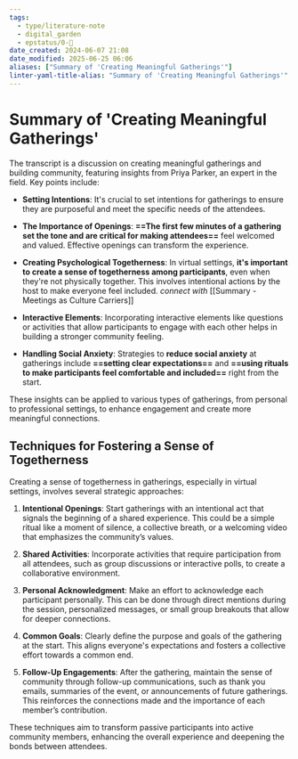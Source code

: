 ```yaml
---
tags:
  - type/literature-note
  - digital_garden
  - epstatus/0-🌰
date_created: 2024-06-07 21:08
date_modified: 2025-06-25 06:06
aliases: ["Summary of 'Creating Meaningful Gatherings'"]
linter-yaml-title-alias: "Summary of 'Creating Meaningful Gatherings'"
---
```

# Summary of 'Creating Meaningful Gatherings'

The transcript is a discussion on creating meaningful gatherings and building community, featuring insights from Priya Parker, an expert in the field. Key points include:

- **Setting Intentions**: It's crucial to set intentions for gatherings to ensure they are purposeful and meet the specific needs of the attendees.

- **The Importance of Openings**: **==The first few minutes of a gathering set the tone and are critical for making attendees==** feel welcomed and valued. Effective openings can transform the experience.

- **Creating Psychological Togetherness**: In virtual settings, **it's important to create a sense of togetherness among participants**, even when they're not physically together. This involves intentional actions by the host to make everyone feel included. *connect with* [[Summary - Meetings as Culture Carriers]]

- **Interactive Elements**: Incorporating interactive elements like questions or activities that allow participants to engage with each other helps in building a stronger community feeling.

- **Handling Social Anxiety**: Strategies to **reduce social anxiety** at gatherings include **==setting clear expectations==** and **==using rituals to make participants feel comfortable and included==** right from the start.

These insights can be applied to various types of gatherings, from personal to professional settings, to enhance engagement and create more meaningful connections.

## Techniques for Fostering a Sense of Togetherness

Creating a sense of togetherness in gatherings, especially in virtual settings, involves several strategic approaches:

1. **Intentional Openings**: Start gatherings with an intentional act that signals the beginning of a shared experience. This could be a simple ritual like a moment of silence, a collective breath, or a welcoming video that emphasizes the community’s values.

2. **Shared Activities**: Incorporate activities that require participation from all attendees, such as group discussions or interactive polls, to create a collaborative environment.

3. **Personal Acknowledgment**: Make an effort to acknowledge each participant personally. This can be done through direct mentions during the session, personalized messages, or small group breakouts that allow for deeper connections.

4. **Common Goals**: Clearly define the purpose and goals of the gathering at the start. This aligns everyone's expectations and fosters a collective effort towards a common end.

5. **Follow-Up Engagements**: After the gathering, maintain the sense of community through follow-up communications, such as thank you emails, summaries of the event, or announcements of future gatherings. This reinforces the connections made and the importance of each member’s contribution.

These techniques aim to transform passive participants into active community members, enhancing the overall experience and deepening the bonds between attendees.
